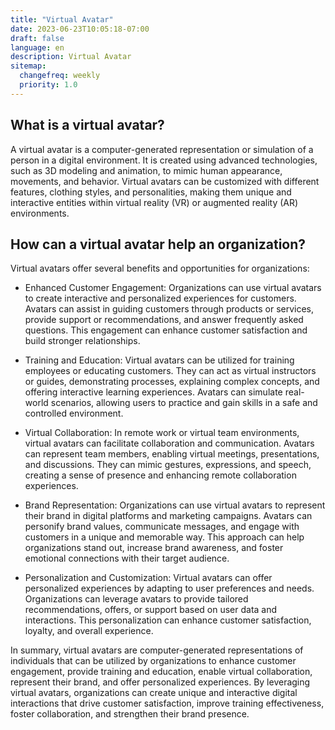 ```yaml
---
title: "Virtual Avatar"
date: 2023-06-23T10:05:18-07:00
draft: false
language: en
description: Virtual Avatar
sitemap:
  changefreq: weekly
  priority: 1.0
---
```


## What is a virtual avatar? ##
A virtual avatar is a computer-generated representation or simulation of a person in a digital environment. It is created using advanced technologies, such as 3D modeling and animation, to mimic human appearance, movements, and behavior. Virtual avatars can be customized with different features, clothing styles, and personalities, making them unique and interactive entities within virtual reality (VR) or augmented reality (AR) environments.

## How can a virtual avatar help an organization? ##
Virtual avatars offer several benefits and opportunities for organizations:

- Enhanced Customer Engagement: Organizations can use virtual avatars to create interactive and personalized experiences for customers. Avatars can assist in guiding customers through products or services, provide support or recommendations, and answer frequently asked questions. This engagement can enhance customer satisfaction and build stronger relationships.

- Training and Education: Virtual avatars can be utilized for training employees or educating customers. They can act as virtual instructors or guides, demonstrating processes, explaining complex concepts, and offering interactive learning experiences. Avatars can simulate real-world scenarios, allowing users to practice and gain skills in a safe and controlled environment.

- Virtual Collaboration: In remote work or virtual team environments, virtual avatars can facilitate collaboration and communication. Avatars can represent team members, enabling virtual meetings, presentations, and discussions. They can mimic gestures, expressions, and speech, creating a sense of presence and enhancing remote collaboration experiences.

- Brand Representation: Organizations can use virtual avatars to represent their brand in digital platforms and marketing campaigns. Avatars can personify brand values, communicate messages, and engage with customers in a unique and memorable way. This approach can help organizations stand out, increase brand awareness, and foster emotional connections with their target audience.

- Personalization and Customization: Virtual avatars can offer personalized experiences by adapting to user preferences and needs. Organizations can leverage avatars to provide tailored recommendations, offers, or support based on user data and interactions. This personalization can enhance customer satisfaction, loyalty, and overall experience.

In summary, virtual avatars are computer-generated representations of individuals that can be utilized by organizations to enhance customer engagement, provide training and education, enable virtual collaboration, represent their brand, and offer personalized experiences. By leveraging virtual avatars, organizations can create unique and interactive digital interactions that drive customer satisfaction, improve training effectiveness, foster collaboration, and strengthen their brand presence.
